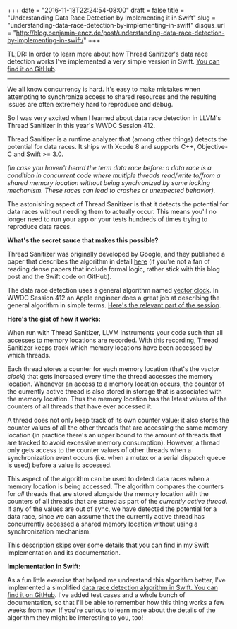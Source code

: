 +++
date = "2016-11-18T22:24:54-08:00"
draft = false
title = "Understanding Data Race Detection by Implementing it in Swift"
slug = "understanding-data-race-detection-by-implementing-in-swift"
disqus_url = "http://blog.benjamin-encz.de/post/understanding-data-race-detection-by-implementing-in-swift/"
+++

TL;DR: In order to learn more about how Thread Sanitizer's data race detection works I've implemented a very simple version in Swift. [You can find it on GitHub](https://github.com/Ben-G/DataRaceDetector).

---

We all know concurrency is hard. It's easy to make mistakes when attempting to synchronize access to shared resources and the resulting issues are often extremely hard to reproduce and debug.

So I was very excited when I learned about data race detection in LLVM's Thread Sanitizer in this year's WWDC Session 412.

Thread Sanitizer is a runtime analyzer that (among other things) detects the potential for data races. It ships with Xcode 8 and supports C++, Objective-C and Swift >= 3.0.

*(In case you haven't heard the term data race before: a data race is a condition in concurrent code where multiple threads read/write to/from a shared memory location without being synchronized by some locking mechanism. These races can lead to crashes or unexpected behavior).*

The astonishing aspect of Thread Sanitizer is that it detects the potential for data races without needing them to actually occur. This means you'll no longer need to run your app or your tests hundreds of times trying to reproduce data races.

**What's the secret sauce that makes this possible?**

Thread Sanitizer was originally developed by Google, and they published a paper that describes the algorithm in detail [here](http://static.googleusercontent.com/media/research.google.com/en//pubs/archive/35604.pdf) (if you're not a fan of reading dense papers that include formal logic, rather stick with this blog post and the Swift code on GitHub). 

The data race detection uses a general algorithm named [vector clock](https://en.wikipedia.org/wiki/Vector_clock). In WWDC Session 412 an Apple engineer does a great job at describing the general algorithm in simple terms. [Here's the relevant part of the session](https://developer.apple.com/videos/play/wwdc2016/412/?time=993).

**Here's the gist of how it works:** 

When run with Thread Sanitizer, LLVM instruments your code such that all accesses to memory locations are recorded. With this recording, Thread Sanitizer keeps track which memory locations have been accessed by which threads. 

Each thread stores a counter for each memory location (that's the *vector clock*) that gets increased every time the thread accesses the memory location. Whenever an access to a memory location occurs, the counter of the currently active thread is also stored in storage that is associated with the memory location. Thus the memory location has the latest values of the counters of all threads that have ever accessed it.

A thread does not only keep track of its own counter value; it also stores the counter values of all the other threads that are accessing the same memory location (in practice there's an upper bound to the amount of threads that are tracked to avoid excessive memory consumption). However, a thread only gets access to the counter values of other threads when a synchronization event occurs (i.e. when a mutex or a serial dispatch queue is used) before a value is accessed.

This aspect of the algorithm can be used to detect data races when a memory location is being accessed. The algorithm compares the counters for *all* threads that are stored alongside the memory location with the counters of all threads that are stored as part of the *currently active thread*. If any of the values are out of sync, we have detected the potential for a data race, since we can assume that the currently active thread has concurrently accessed a shared memory location without using a synchronization mechanism. 

This description skips over some details that you can find in my Swift implementation and its documentation.

**Implementation in Swift:**

As a fun little exercise that helped me understand this algorithm better, I've implemented a simplified [data race detection algorithm in Swift. You can find it on GitHub](https://github.com/Ben-G/DataRaceDetector). I've added test cases and a whole bunch of documentation, so that I'll be able to remember how this thing works a few weeks from now. If you're curious to learn more about the details of the algorithm they might be interesting to you, too!
